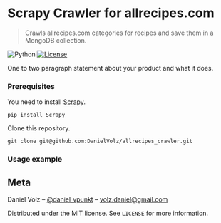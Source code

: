 
# Scrapy Crawler for allrecipes.com
> Crawls allrecipes.com categories for recipes and save them in a MongoDB collection.

![Python](https://img.shields.io/badge/python-v2.7%20%2F%20v3.6-blue.svg)
[![License](https://img.shields.io/badge/license-MIT-blue.svg)](https://opensource.org/licenses/MIT)

One to two paragraph statement about your product and what it does.

### Prerequisites

You need to install [Scrapy](https://doc.scrapy.org/en/latest/index.html).

```
pip install Scrapy
```
Clone this repository.

```
git clone git@github.com:DanielVolz/allrecipes_crawler.git
```

### Usage example



## Meta

Daniel Volz – [@daniel_vpunkt](https://twitter.com/daniel_vpunkt) – volz.daniel@gmail.com

Distributed under the MIT license. See ``LICENSE`` for more information.




<!-- Markdown link & img dfn's -->
[npm-image]: https://img.shields.io/npm/v/datadog-metrics.svg?style=flat-square
[npm-url]: https://npmjs.org/package/datadog-metrics
[npm-downloads]: https://img.shields.io/npm/dm/datadog-metrics.svg?style=flat-square
[travis-image]: https://img.shields.io/travis/dbader/node-datadog-metrics/master.svg?style=flat-square
[travis-url]: https://travis-ci.org/dbader/node-datadog-metrics

